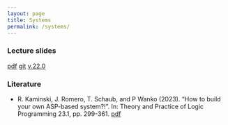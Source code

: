 ```yaml
---
layout: page
title: Systems
permalink: /systems/
---
```

### Lecture slides

  [pdf](https://github.com/potassco-asp-course/course/releases/download/v1.22.0/systems.pdf)
  [git](https://github.com/potassco-asp-course/systems)
  [v.22.0](https://github.com/potassco-asp-course/course/releases/tag/v1.22.0)

### Literature

  * R. Kaminski, J. Romero, T. Schaub, and P Wanko (2023).
	“How to build your own ASP-based system?!”.
	In: Theory and Practice of Logic Programming 23.1, pp. 299-361.
	[pdf](https://arxiv.org/abs/2008.06692)

